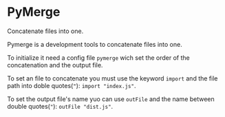 # PyMerge
Concatenate files into one.

Pymerge is a development tools to concatenate files into one.

To initialize it need a config file `pymerge` wich set the order of the concatenation and the output file.

To set an file to concatenate you must use the keyword `import` and the file path into doble quotes(`"`): `import "index.js"`.

To set the output file's name yuo can use `outFile` and the name between double quotes(`"`): `outFile "dist.js"`.
